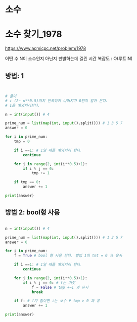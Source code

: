 # 소수
# 소수 찾기_1978
https://www.acmicpc.net/problem/1978

어떤 수 N이 소수인지 아닌지 판별하는데 걸린 시간 복잡도 : O(루트 N)

## 방법: 1

``` python


# 풀이
# i (2~ n**0.5)까지 반복하여 나머지가 0인지 알아 본다.
# 1을 예외처리한다.

n = int(input()) # 4

prime_num = list(map(int, input().split())) # 1 3 5 7
answer = 0

for i in prime_num:
    tmp = 0

    if i ==1: # 1일 때를 예외처리 한다.
        continue

    for j in range(2, int(i**0.5)+1):
        if i % j == 0:
            tmp += 1

    if tmp == 0:
        answer += 1

print(answer)


```

## 방법 2: bool형 사용

``` python

n = int(input()) # 4

prime_num = list(map(int, input().split())) # 1 3 5 7
answer = 0

for i in prime_num:
    f = True # bool 형 사용 한다. 방법 1의 tmt = 0 과 유사

    if i ==1: # 1일 때를 예외처리 한다.
        continue

    for j in range(2, int(i**0.5)+1):
        if i % j == 0: # f는 거짓
            f = False # tmp +=1 과 유사
            break

    if f: # f가 참이면 i는 소수 # tmp > 0 과 유
        answer += 1

print(answer)






```
